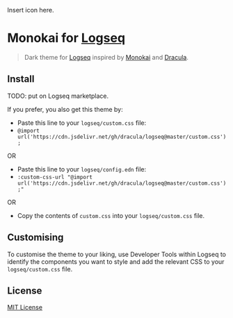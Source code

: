 Insert icon here.

# Monokai for [Logseq](http://logseq.com)
> Dark theme for [Logseq](http://logseq.com) inspired by [Monokai](https://monokai.pro/) and [Dracula](https://draculatheme.com/).

## Install
TODO: put on Logseq marketplace.

If you prefer, you also get this theme by:
- Paste this line to your `logseq/custom.css` file:
- `@import url('https://cdn.jsdelivr.net/gh/dracula/logseq@master/custom.css');`

OR

- Paste this line to your `logseq/config.edn` file:
- `:custom-css-url "@import url('https://cdn.jsdelivr.net/gh/dracula/logseq@master/custom.css');"`

OR 

- Copy the contents of `custom.css` into your `logseq/custom.css` file.

## Customising
To customise the theme to your liking, use Developer Tools within Logseq to identify the components you want to style and add the relevant CSS to your `logseq/custom.css` file.

## License
[MIT License](./LICENSE)
